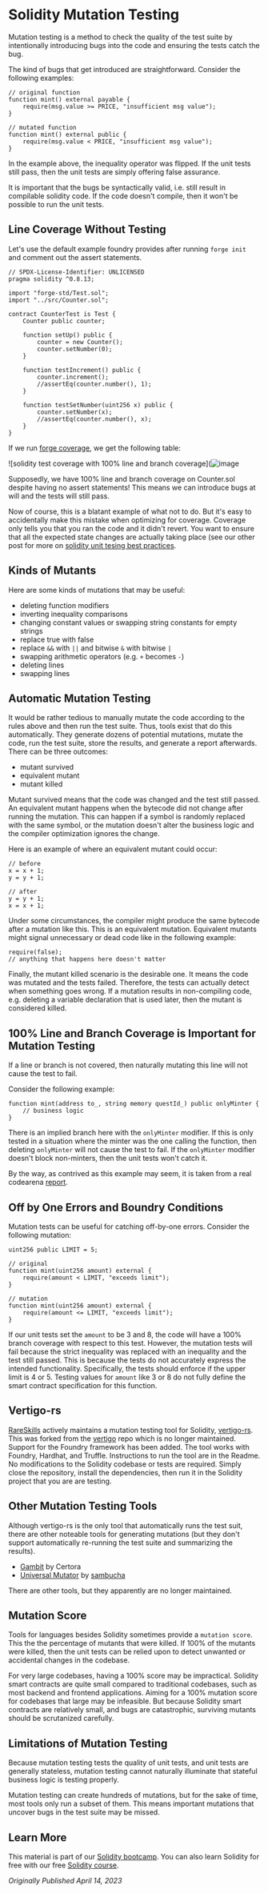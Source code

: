 # Solidity Mutation Testing

Mutation testing is a method to check the quality of the test suite by intentionally introducing bugs into the code and ensuring the tests catch the bug.

The kind of bugs that get introduced are straightforward. Consider the following examples:

```solidity
// original function
function mint() external payable {
    require(msg.value >= PRICE, "insufficient msg value");
}

// mutated function
function mint() external public {
    require(msg.value < PRICE, "insufficient msg value");
}
```

In the example above, the inequality operator was flipped. If the unit tests still pass, then the unit tests are simply offering false assurance.

It is important that the bugs be syntactically valid, i.e. still result in compilable solidity code. If the code doesn't compile, then it won't be possible to run the unit tests.

## Line Coverage Without Testing

Let's use the default example foundry provides after running `forge init` and comment out the assert statements.

```solidity
// SPDX-License-Identifier: UNLICENSED
pragma solidity ^0.8.13;

import "forge-std/Test.sol";
import "../src/Counter.sol";

contract CounterTest is Test {
    Counter public counter;

    function setUp() public {
        counter = new Counter();
        counter.setNumber(0);
    }

    function testIncrement() public {
        counter.increment();
        //assertEq(counter.number(), 1);
    }

    function testSetNumber(uint256 x) public {
        counter.setNumber(x);
        //assertEq(counter.number(), x);
    }
}
```

If we run [forge coverage](https://www.rareskills.io/post/foundry-forge-coverage), we get the following table:

![solidity test coverage with 100% line and branch coverage](![image](https://hackmd.io/_uploads/r13Uyp5KC.png)


Supposedly, we have 100% line and branch coverage on Counter.sol despite having no assert statements! This means we can introduce bugs at will and the tests will still pass.

Now of course, this is a blatant example of what not to do. But it's easy to accidentally make this mistake when optimizing for coverage. Coverage only tells you that you ran the code and it didn't revert. You want to ensure that all the expected state changes are actually taking place (see our other post for more on [solidity unit tesing best practices](https://www.rareskills.io/post/foundry-testing-solidity).

## Kinds of Mutants

Here are some kinds of mutations that may be useful:
- deleting function modifiers
- inverting inequality comparisons
- changing constant values or swapping string constants for empty strings
- replace true with false
- replace `&&` with `||` and bitwise `&` with bitwise `|`
- swapping arithmetic operators (e.g. `+` becomes `-`)
- deleting lines
- swapping lines

## Automatic Mutation Testing

It would be rather tedious to manually mutate the code according to the rules above and then run the test suite. Thus, tools exist that do this automatically. They generate dozens of potential mutations, mutate the code, run the test suite, store the results, and generate a report afterwards. There can be three outcomes:
- mutant survived
- equivalent mutant
- mutant killed

Mutant survived means that the code was changed and the test still passed. An equivalent mutant happens when the bytecode did not change after running the mutation. This can happen if a symbol is randomly replaced with the same symbol, or the mutation doesn't alter the business logic and the compiler optimization ignores the change.

Here is an example of where an equivalent mutant could occur:

```solidity
// before
x = x + 1;
y = y + 1;

// after
y = y + 1;
x = x + 1;
```

Under some circumstances, the compiler might produce the same bytecode after a mutation like this. This is an equivalent mutation. Equivalent mutants might signal unnecessary or dead code like in the following example:

```solidity 
require(false);
// anything that happens here doesn't matter
```

Finally, the mutant killed scenario is the desirable one. It means the code was mutated and the tests failed. Therefore, the tests can actually detect when something goes wrong. If a mutation results in non-compiling code, e.g. deleting a variable declaration that is used later, then the mutant is considered killed.

## 100% Line and Branch Coverage is Important for Mutation Testing

If a line or branch is not covered, then naturally mutating this line will not cause the test to fail.

Consider the following example:

```solidity 
function mint(address to_, string memory questId_) public onlyMinter {
	// business logic
}
```

There is an implied branch here with the `onlyMinter` modifier. If this is only tested in a situation where the minter was the one calling the function, then deleting `onlyMinter` will not cause the test to fail. If the `onlyMinter` modifier doesn't block non-minters, then the unit tests won't catch it.

By the way,  as contrived as this example may seem, it is taken from a real codearena [report](https://code4rena.com/reports/2023-01-rabbithole#h-01-bad-implementation-in-minter-access-control-for-rabbitholereceipt-and-rabbitholetickets-contracts).

## Off by One Errors and Boundry Conditions

Mutation tests can be useful for catching off-by-one errors. Consider the following mutation:

```solidity
uint256 public LIMIT = 5;

// original
function mint(uint256 amount) external {
	require(amount < LIMIT, "exceeds limit");
}

// mutation
function mint(uint256 amount) external {
	require(amount <= LIMIT, "exceeds limit");
}
```

If our unit tests set the `amount` to be 3 and 8, the code will have a 100% branch coverage with respect to this test. However, the mutation tests will fail because the strict inequality was replaced with an inequality and the test still passed. This is because the tests do not accurately express the intended functionality. Specifically, the tests should enforce if the upper limit is 4 or 5. Testing values for `amount` like 3 or 8 do not fully define the smart contract specification for this function. 

## Vertigo-rs

[RareSkills](https://www.rareskills.io/) actively maintains a mutation testing tool for Solidity, [vertigo-rs](https://github.com/RareSkills/vertigo-rs). This was forked from the [vertigo](https://github.com/JoranHonig/vertigo) repo which is no longer maintained. Support for the Foundry framework has been added. The tool works with Foundry, Hardhat, and Truffle. Instructions to run the tool are in the Readme. No modifications to the Solidity codebase or tests are required. Simply close the repository, install the dependencies, then run it in the Solidity project that you are are testing.

## Other Mutation Testing Tools

Although vertigo-rs is the only tool that automatically runs the test suit, there are other noteable tools for generating mutations (but they don't support automatically re-running the test suite and summarizing the results).

- [Gambit](https://docs.certora.com/en/latest/docs/gambit/index.html) by Certora
- [Universal Mutator](https://github.com/sambacha/universalmutator/tree/new-solidity-rules) by [sambucha](https://github.com/sambacha)

There are other tools, but they apparently are no longer maintained.

## Mutation Score

Tools for languages besides Solidity sometimes provide a `mutation score`. This the the percentage of mutants that were killed. If 100% of the mutants were killed, then the unit tests can be relied upon to detect unwanted or accidental changes in the codebase.

For very large codebases, having a 100% score may be impractical. Solidity smart contracts are quite small compared to traditional codebases, such as most backend and frontend applications. Aiming for a 100% mutation score for codebases that large may be infeasible. But because Solidity smart contracts are relatively small, and bugs are catastrophic, surviving mutants should be scrutanized carefully.

## Limitations of Mutation Testing

Because mutation testing tests the quality of unit tests, and unit tests are generally stateless, mutation testing cannot naturally illuminate that stateful business logic is testing properly.

Mutation testing can create hundreds of mutations, but for the sake of time, most tools only run a subset of them. This means important mutations that uncover bugs in the test suite may be missed.

## Learn More

This material is part of our [Solidity bootcamp](https://www.rareskills.io/solidity-bootcamp). You can also learn Solidity for free with our free [Solidity course](https://www.rareskills.io/learn-solidity).

*Originally Published April 14, 2023*